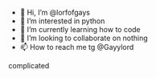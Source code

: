 - 👋 Hi, I’m @lorfofgays
- 👀 I’m interested in python
- 🌱 I’m currently learning how to code
- 💞️ I’m looking to collaborate on nothing
- 📫 How to reach me tg @Gayylord

<!---
lorfofgays/lorfofgays is a ✨ special ✨ repository because its `README.md` (this file) appears on your GitHub profile.
You can click the Preview link to take a look at your changes.
---> complicated
